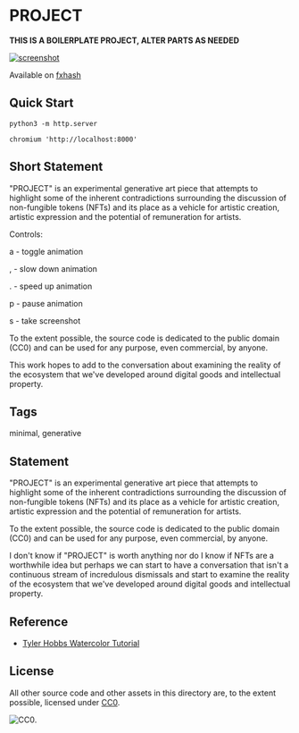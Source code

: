 PROJECT
===

**THIS IS A BOILERPLATE PROJECT, ALTER PARTS AS NEEDED**

[![screenshot](../img/PROJECT.png)](https://github.com/abetusk/iao/tree/main/PROJECT)

Available on [fxhash](https://www.fxhash.xyz/generative/slug/PROJECT)

Quick Start
---

```
python3 -m http.server
```

```
chromium 'http://localhost:8000'
```

Short Statement
---



"PROJECT" is an experimental generative art piece that attempts to highlight some of the inherent contradictions surrounding the discussion of non-fungible tokens (NFTs) and its place as a vehicle for artistic creation, artistic expression and the potential of remuneration for artists.

Controls:

a - toggle animation

, - slow down animation

. - speed up animation

p - pause animation

s - take screenshot

To the extent possible, the source code is dedicated to the public domain (CC0) and can be used for any purpose, even commercial, by anyone.

This work hopes to add to the conversation about examining the reality of the ecosystem that we've developed around digital goods and intellectual property.

Tags
---

minimal, generative

Statement
---

"PROJECT" is an experimental generative art piece that
attempts to highlight some of the inherent contradictions
surrounding the discussion of non-fungible tokens (NFTs) and
its place as a vehicle for artistic creation, artistic expression
and the potential of remuneration for artists.

To the extent possible, the source code is dedicated to the public
domain (CC0) and can be used for any purpose, even commercial, by anyone.

I don't know if "PROJECT"
is worth anything nor do I know if NFTs are
a worthwhile idea but perhaps we can start
to have a conversation that isn't a continuous
stream of incredulous dismissals and start to examine
the reality of the ecosystem that we've developed
around digital goods and intellectual property.

Reference
---

* [Tyler Hobbs Watercolor Tutorial](https://tylerxhobbs.com/essays/2017/a-generative-approach-to-simulating-watercolor-paints)

License
---

All other source code and other assets in this directory are, to the extent possible, licensed
under [CC0](https://creativecommons.org/publicdomain/zero/1.0/).

![CC0](../img/cc0_88x31.png).
